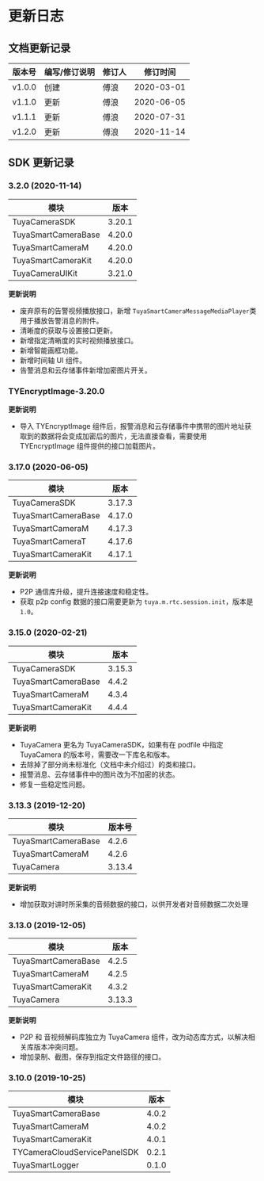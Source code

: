 # 更新日志

## 文档更新记录

| 版本号 | 编写/修订说明 | 修订人 | 修订时间   |
| ------ | ------------- | ------ | ---------- |
| v1.0.0 | 创建          | 傅浪   | 2020-03-01 |
| v1.1.0 | 更新          | 傅浪   | 2020-06-05 |
| v1.1.1 | 更新          | 傅浪   | 2020-07-31 |
| v1.2.0 | 更新          | 傅浪   | 2020-11-14 |



## SDK 更新记录

### 3.2.0 (2020-11-14)

| 模块                | 版本   |
| ------------------- | ------ |
| TuyaCameraSDK       | 3.20.1 |
| TuyaSmartCameraBase | 4.20.0 |
| TuyaSmartCameraM    | 4.20.0 |
| TuyaSmartCameraKit  | 4.20.0 |
| TuyaCameraUIKit     | 3.21.0 |

**更新说明**

* 废弃原有的告警视频播放接口，新增 `TuyaSmartCameraMessageMediaPlayer`类用于播放告警消息的附件。
* 清晰度的获取与设置接口更新。
* 新增指定清晰度的实时视频播放接口。
* 新增智能画框功能。
* 新增时间轴 UI 组件。
* 告警消息和云存储事件新增加密图片开关。

### TYEncryptImage-3.20.0

**更新说明**

* 导入 TYEncryptImage 组件后，报警消息和云存储事件中携带的图片地址获取到的数据将会变成加密后的图片，无法直接查看，需要使用 TYEncryptImage 组件提供的接口加载图片。

### 3.17.0 (2020-06-05)

| 模块                | 版本   |
| ------------------- | ------ |
| TuyaCameraSDK       | 3.17.3 |
| TuyaSmartCameraBase | 4.17.0 |
| TuyaSmartCameraM    | 4.17.3 |
| TuyaSmartCameraT    | 4.17.6 |
| TuyaSmartCameraKit  | 4.17.1 |

**更新说明**

* P2P 通信库升级，提升连接速度和稳定性。
* 获取 p2p config 数据的接口需要更新为 `tuya.m.rtc.session.init`，版本是 `1.0`。

### 3.15.0 (2020-02-21)

| 模块                | 版本   |
| ------------------- | ------ |
| TuyaCameraSDK       | 3.15.3 |
| TuyaSmartCameraBase | 4.4.2  |
| TuyaSmartCameraM    | 4.3.4  |
| TuyaSmartCameraKit  | 4.4.4  |

**更新说明**

* TuyaCamera 更名为 TuyaCameraSDK，如果有在 podfile 中指定 TuyaCamera 的版本号，需要改一下库名和版本。
* 去除掉了部分尚未标准化（文档中未介绍过）的类和接口。
* 报警消息、云存储事件中的图片改为不加密的状态。
* 修复一些稳定性问题。

### 3.13.3 (2019-12-20)

| 模块                | 版本号 |
| ------------------- | ------ |
| TuyaSmartCameraBase | 4.2.6  |
| TuyaSmartCameraM    | 4.2.6  |
| TuyaCamera          | 3.13.4 |

**更新说明**

* 增加获取对讲时所采集的音频数据的接口，以供开发者对音频数据二次处理

### 3.13.0 (2019-12-05)

| 模块                | 版本   |
| ------------------- | ------ |
| TuyaSmartCameraBase | 4.2.5  |
| TuyaSmartCameraM    | 4.2.5  |
| TuyaSmartCameraKit  | 4.3.2  |
| TuyaCamera          | 3.13.3 |

**更新说明**

* P2P 和 音视频解码库独立为 TuyaCamera 组件，改为动态库方式，以解决相关库版本冲突问题。
* 增加录制、截图，保存到指定文件路径的接口。

### 3.10.0 (2019-10-25)

| 模块                         | 版本  |
| ---------------------------- | ----- |
| TuyaSmartCameraBase          | 4.0.2 |
| TuyaSmartCameraM             | 4.0.2 |
| TuyaSmartCameraKit           | 4.0.1 |
| TYCameraCloudServicePanelSDK | 0.2.1 |
| TuyaSmartLogger              | 0.1.0 |




